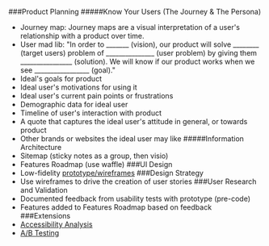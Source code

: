 ###Product Planning
#####Know Your Users (The Journey & The Persona)
* Journey map: Journey maps are a visual interpretation of a user's relationship with a product over time.
* User mad lib:
"In order to _______ (vision), our product will solve ________ (target users) problem of _______________ (user problem) by giving them ________________ (solution). We will know if our product works when we see _________________ (goal)."
* Ideal's goals for product
* Ideal user's motivations for using it
* Ideal user's current pain points or frustrations
* Demographic data for ideal user
* Timeline of user's interaction with product
* A quote that captures the ideal user's attitude in general, or towards product
* Other brands or websites the ideal user may like
#####Information Architecture
* Sitemap (sticky notes as a group, then visio)
* Features Roadmap (use waffle)
###UI Design
* Low-fidelity [prototype/wireframes](https://www.google.com/search?q=low+fidelity+wireframe&espv=2&biw=582&bih=616&tbm=isch&tbo=u&source=univ&sa=X&ved=0ahUKEwjemM7615TLAhUD7GMKHedJDBMQsAQIGw)
###Design Strategy
* Use wireframes to drive the creation of user stories
###User Research and Validation
* Documented feedback from usability tests with prototype (pre-code)
* Features added to Features Roadmap based on feedback
###Extensions
* [Accessibility Analysis](https://medium.com/salesforce-ux/7-things-every-designer-needs-to-know-about-accessibility-64f105f0881b#.s1nnugogw)
* [A/B Testing](https://en.wikipedia.org/wiki/A/B_testing)
